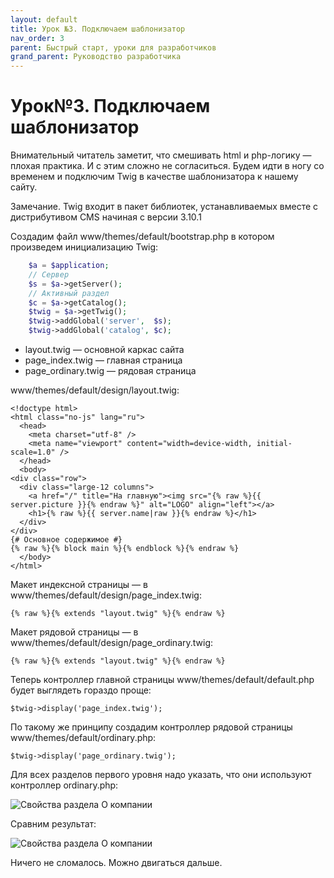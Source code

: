 ```yaml
---
layout: default
title: Урок №3. Подключаем шаблонизатор
nav_order: 3
parent: Быстрый старт, уроки для разработчиков
grand_parent: Руководство разработчика
---
```


# Урок№3. Подключаем шаблонизатор

Внимательный читатель заметит, что смешивать html и php-логику — плохая практика. И с этим сложно не согласиться. Будем идти в ногу со временем и подключим Twig в качестве шаблонизатора к нашему сайту.

Замечание. Twig входит в пакет библиотек, устанавливаемых вместе с дистрибутивом CMS начиная с версии 3.10.1

Создадим файл www/themes/default/bootstrap.php в котором произведем инициализацию Twig:

```php
	$a = $application;
	// Сервер
	$s = $a->getServer();
	// Активный раздел
	$c = $a->getCatalog();
	$twig = $a->getTwig();
	$twig->addGlobal('server',  $s);
	$twig->addGlobal('catalog', $c);
```

* layout.twig — основной каркас сайта
* page_index.twig — главная страница
* page_ordinary.twig — рядовая страница

www/themes/default/design/layout.twig:


	<!doctype html>
	<html class="no-js" lang="ru">
	  <head>
	    <meta charset="utf-8" />
	    <meta name="viewport" content="width=device-width, initial-scale=1.0" />
	  </head>
	  <body>
    <div class="row">
      <div class="large-12 columns">
        <a href="/" title="На главную"><img src="{% raw %}{{ server.picture }}{% endraw %}" alt="LOGO" align="left"></a>
        <h1>{% raw %}{{ server.name|raw }}{% endraw %}</h1>
      </div>
    </div>
    {# Основное содержимое #}   
    {% raw %}{% block main %}{% endblock %}{% endraw %} 
	  </body> 
	</html>

Макет индексной страницы — в www/themes/default/design/page_index.twig:

    {% raw %}{% extends "layout.twig" %}{% endraw %} 
 

Макет рядовой страницы — в www/themes/default/design/page_ordinary.twig:

	{% raw %}{% extends "layout.twig" %}{% endraw %} 
 

Теперь контроллер главной страницы www/themes/default/default.php будет выглядеть гораздо проще:

	$twig->display('page_index.twig');
 

По такому же принципу создадим контроллер рядовой страницы www/themes/default/ordinary.php:

	$twig->display('page_ordinary.twig');


Для всех разделов первого уровня надо указать, что они используют контроллер ordinary.php:

![Свойства раздела О компании]({{site.baseurl}}/images/pic10.png)

Сравним результат:

![Свойства раздела О компании]({{site.baseurl}}/images/pic7.png)

Ничего не сломалось. Можно двигаться дальше.